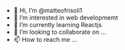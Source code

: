 - 👋 Hi, I’m @matteofrisoli1
- 👀 I’m interested in web developmemt
- 🌱 I’m currently learning Reactjs
- 💞️ I’m looking to collaborate on ...
- 📫 How to reach me ...

<!---
matteofrisoli1/matteofrisoli1 is a ✨ special ✨ repository because its `README.md` (this file) appears on your GitHub profile.
You can click the Preview link to take a look at your changes.
--->
